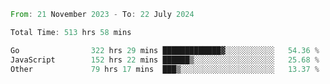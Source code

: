 <!--START_SECTION:waka-->

```rust
From: 21 November 2023 - To: 22 July 2024

Total Time: 513 hrs 58 mins

Go                322 hrs 29 mins █████████████▓░░░░░░░░░░░   54.36 %
JavaScript        152 hrs 22 mins ██████▒░░░░░░░░░░░░░░░░░░   25.68 %
Other             79 hrs 17 mins  ███▒░░░░░░░░░░░░░░░░░░░░░   13.37 %
```

<!--END_SECTION:waka-->
